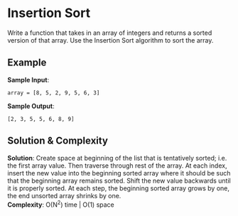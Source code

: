 # Insertion Sort  
Write a function that takes in an array of integers and returns a sorted version of that array. Use the Insertion Sort algorithm to sort the array.

## Example
__Sample Input__:  
```
array = [8, 5, 2, 9, 5, 6, 3]
```
__Sample Output__:  
```
[2, 3, 5, 5, 6, 8, 9]
```

## Solution & Complexity
__Solution__: Create space at beginning of the list that is tentatively sorted; i.e. the first array value. Then traverse through rest of the array. At each index, insert the new value into the beginning sorted array where it should be such that the beginning array remains sorted. Shift the new value backwards until it is properly sorted. At each step, the beginning sorted array grows by one, the end unsorted array shrinks by one.  
__Complexity__: O(N<sup>2</sup>) time | O(1) space
